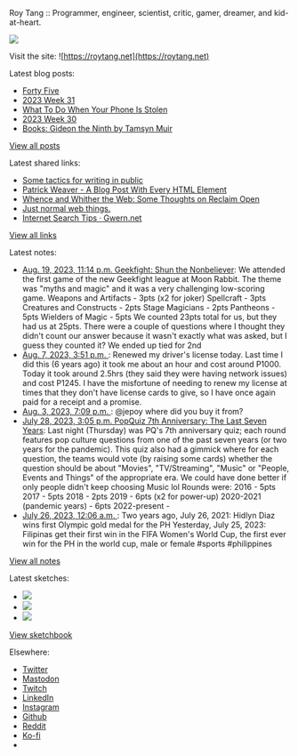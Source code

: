 Roy Tang :: Programmer, engineer, scientist, critic, gamer, dreamer, and kid-at-heart.

![](https://roytang.net/static/img/profile.jpg)

Visit the site: ![https://roytang.net](https://roytang.net)

Latest blog posts:

- [Forty Five](https://roytang.net/2023/08/forty-five/)
- [2023 Week 31](https://roytang.net/2023/08/2023-week-31/)
- [What To Do When Your Phone Is Stolen](https://roytang.net/2023/08/what-do-phone-stolen/)
- [2023 Week 30](https://roytang.net/2023/07/2023-week-30/)
- [Books: Gideon the Ninth by Tamsyn Muir](https://roytang.net/2023/07/gideon-the-ninth/)

[View all posts](https://roytang.net/blog)

Latest shared links:

- [Some tactics for writing in public](https://roytang.net/2023/08/dcc9683a0a33424126f87191801bdf46/)
- [Patrick Weaver - A Blog Post With Every HTML Element](https://roytang.net/2023/08/f5b8b9c807981e6e9d6fb0f0b9fadbf7/)
- [Whence and Whither the Web: Some Thoughts on Reclaim Open](https://roytang.net/2023/08/f6ceb255c2cde8d946326c175b04eb37/)
- [Just normal web things.](https://roytang.net/2023/08/145ff2230330ac3328c9f36850553d0e/)
- [Internet Search Tips · Gwern.net](https://roytang.net/2023/08/1607beb5099150df73199f8183db7e80/)

[View all links](https://roytang.net/links)

Latest notes:

- [Aug. 19, 2023, 11:14 p.m. Geekfight: Shun the Nonbeliever](https://roytang.net/2023/08/geekfight-nonbeliever/): We attended the first game of the new Geekfight league at Moon Rabbit. The theme was &quot;myths and magic&quot; and it was a very challenging low-scoring game. Weapons and Artifacts - 3pts (x2 for joker) Spellcraft - 3pts Creatures and Constructs - 2pts Stage Magicians - 2pts Pantheons - 5pts Wielders of Magic - 5pts We counted 23pts total for us, but they had us at 25pts. There were a couple of questions where I thought they didn&#x27;t count our answer because it wasn&#x27;t exactly what was asked, but I guess they counted it? We ended up tied for 2nd
- [Aug. 7, 2023, 3:51 p.m. ](https://roytang.net/2023/08/110847244216804146/): Renewed my driver&#x27;s license today. Last time I did this (6 years ago) it took me about an hour and cost around P1000. Today it took around 2.5hrs (they said they were having network issues) and cost P1245. I have the misfortune of needing to renew my license at times that they don&#x27;t have license cards to give, so I have once again paid for a receipt and a promise.
- [Aug. 3, 2023, 7:09 p.m. ](https://roytang.net/2023/08/110825372228487230/): @jepoy where did you buy it from?
- [July 28, 2023, 3:05 p.m. PopQuiz 7th Anniversary: The Last Seven Years](https://roytang.net/2023/07/popquiz-seven-years-later/): Last night (Thursday) was PQ&#x27;s 7th anniversary quiz; each round features pop culture questions from one of the past seven years (or two years for the pandemic). This quiz also had a gimmick where for each question, the teams would vote (by raising some cards) whether the question should be about &quot;Movies&quot;, &quot;TV/Streaming&quot;, &quot;Music&quot; or &quot;People, Events and Things&quot; of the appropriate era. We could have done better if only people didn&#x27;t keep choosing Music lol Rounds were: 2016 - 5pts 2017 - 5pts 2018 - 2pts 2019 - 6pts (x2 for power-up) 2020-2021 (pandemic years) - 6pts 2022-present -
- [July 26, 2023, 12:06 a.m. ](https://roytang.net/2023/07/110775579997807543/): Two years ago, July 26, 2021: Hidlyn Diaz wins first Olympic gold medal for the PH Yesterday, July 25, 2023: Filipinas get their first win in the FIFA Women&#x27;s World Cup, the first ever win for the PH in the world cup, male or female #sports #philippines

[View all notes](https://roytang.net/notes)

Latest sketches:


- ![](https://roytang.net/media/cache/a6/91/a691e8e5ea3ce73099ba719c9d195dca.jpg)
- ![](https://roytang.net/media/cache/6a/6a/6a6a50c5debd7b0864f953d27d218c9f.jpg)
- ![](https://roytang.net/media/cache/7a/d4/7ad4e6def8147d6f83590eb62ebf33e6.jpg)

[View sketchbook](https://roytang.net/albums/sketchbook)


Elsewhere:

- [Twitter](https://twitter.com/roytang)
- [Mastodon](https://indieweb.social/@roytang)
- [Twitch](https://twitch.tv/twitchyroy)
- [LinkedIn](https://www.linkedin.com/in/roytang)
- [Instagram](https://instagram.com/roytang0400)
- [Github](https://github.com/roytang)
- [Reddit](https://reddit.com/u/hungryroy)
- [Ko-fi](https://ko-fi.com/roytang)
- [](mailto:hello@roytang.net)
